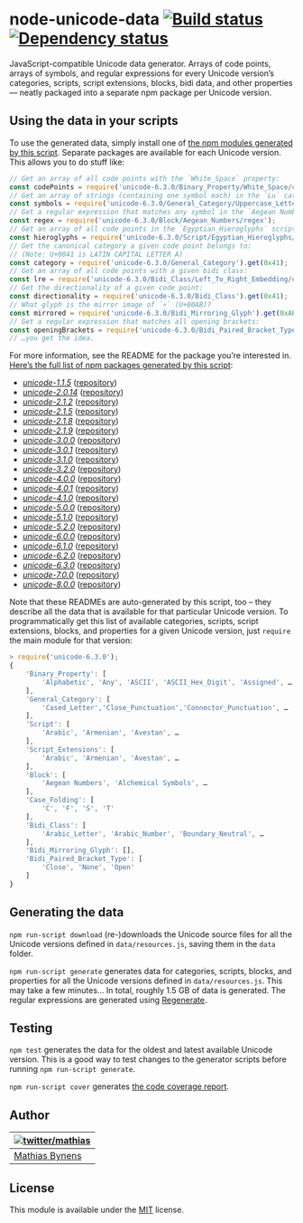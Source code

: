 # node-unicode-data [![Build status](https://travis-ci.org/mathiasbynens/node-unicode-data.svg?branch=master)](https://travis-ci.org/mathiasbynens/node-unicode-data) [![Dependency status](https://gemnasium.com/mathiasbynens/node-unicode-data.svg)](https://gemnasium.com/mathiasbynens/node-unicode-data)

JavaScript-compatible Unicode data generator. Arrays of code points, arrays of symbols, and regular expressions for every Unicode version’s categories, scripts, script extensions, blocks, bidi data, and other properties — neatly packaged into a separate npm package per Unicode version.

## Using the data in your scripts

To use the generated data, simply install one of [the npm modules generated by this script](https://npmjs.org/browse/keyword/unicode-data). Separate packages are available for each Unicode version. This allows you to do stuff like:

```js
// Get an array of all code points with the `White_Space` property:
const codePoints = require('unicode-6.3.0/Binary_Property/White_Space/code-points');
// Get an array of strings (containing one symbol each) in the `Lu` category:
const symbols = require('unicode-6.3.0/General_Category/Uppercase_Letter/symbols');
// Get a regular expression that matches any symbol in the `Aegean Numbers` block:
const regex = require('unicode-6.3.0/Block/Aegean_Numbers/regex');
// Get an array of all code points in the `Egyptian_Hieroglyphs` script:
const hieroglyphs = require('unicode-6.3.0/Script/Egyptian_Hieroglyphs/code-points');
// Get the canonical category a given code point belongs to:
// (Note: U+0041 is LATIN CAPITAL LETTER A)
const category = require('unicode-6.3.0/General_Category').get(0x41);
// Get an array of all code points with a given bidi class:
const lre = require('unicode-6.3.0/Bidi_Class/Left_To_Right_Embedding/code-points');
// Get the directionality of a given code point:
const directionality = require('unicode-6.3.0/Bidi_Class').get(0x41);
// What glyph is the mirror image of `«` (U+00AB)?
const mirrored = require('unicode-6.3.0/Bidi_Mirroring_Glyph').get(0xAB);
// Get a regular expression that matches all opening brackets:
const openingBrackets = require('unicode-6.3.0/Bidi_Paired_Bracket_Type/Open/regex');
// …you get the idea.
```

For more information, see the README for the package you’re interested in. [Here’s the full list of npm packages generated by this script](https://npmjs.org/browse/keyword/unicode-data):

* [_unicode-1.1.5_](https://npmjs.org/package/unicode-1.1.5#readme) ([repository](https://github.com/mathiasbynens/unicode-1.1.5#readme))
* [_unicode-2.0.14_](https://npmjs.org/package/unicode-2.0.14#readme) ([repository](https://github.com/mathiasbynens/unicode-2.0.14#readme))
* [_unicode-2.1.2_](https://npmjs.org/package/unicode-2.1.2#readme) ([repository](https://github.com/mathiasbynens/unicode-2.1.2#readme))
* [_unicode-2.1.5_](https://npmjs.org/package/unicode-2.1.5#readme) ([repository](https://github.com/mathiasbynens/unicode-2.1.5#readme))
* [_unicode-2.1.8_](https://npmjs.org/package/unicode-2.1.8#readme) ([repository](https://github.com/mathiasbynens/unicode-2.1.8#readme))
* [_unicode-2.1.9_](https://npmjs.org/package/unicode-2.1.9#readme) ([repository](https://github.com/mathiasbynens/unicode-2.1.9#readme))
* [_unicode-3.0.0_](https://npmjs.org/package/unicode-3.0.0#readme) ([repository](https://github.com/mathiasbynens/unicode-3.0.0#readme))
* [_unicode-3.0.1_](https://npmjs.org/package/unicode-3.0.1#readme) ([repository](https://github.com/mathiasbynens/unicode-3.0.1#readme))
* [_unicode-3.1.0_](https://npmjs.org/package/unicode-3.1.0#readme) ([repository](https://github.com/mathiasbynens/unicode-3.1.0#readme))
* [_unicode-3.2.0_](https://npmjs.org/package/unicode-3.2.0#readme) ([repository](https://github.com/mathiasbynens/unicode-3.2.0#readme))
* [_unicode-4.0.0_](https://npmjs.org/package/unicode-4.0.0#readme) ([repository](https://github.com/mathiasbynens/unicode-4.0.0#readme))
* [_unicode-4.0.1_](https://npmjs.org/package/unicode-4.0.1#readme) ([repository](https://github.com/mathiasbynens/unicode-4.0.1#readme))
* [_unicode-4.1.0_](https://npmjs.org/package/unicode-4.1.0#readme) ([repository](https://github.com/mathiasbynens/unicode-4.1.0#readme))
* [_unicode-5.0.0_](https://npmjs.org/package/unicode-5.0.0#readme) ([repository](https://github.com/mathiasbynens/unicode-5.0.0#readme))
* [_unicode-5.1.0_](https://npmjs.org/package/unicode-5.1.0#readme) ([repository](https://github.com/mathiasbynens/unicode-5.1.0#readme))
* [_unicode-5.2.0_](https://npmjs.org/package/unicode-5.2.0#readme) ([repository](https://github.com/mathiasbynens/unicode-5.2.0#readme))
* [_unicode-6.0.0_](https://npmjs.org/package/unicode-6.0.0#readme) ([repository](https://github.com/mathiasbynens/unicode-6.0.0#readme))
* [_unicode-6.1.0_](https://npmjs.org/package/unicode-6.1.0#readme) ([repository](https://github.com/mathiasbynens/unicode-6.1.0#readme))
* [_unicode-6.2.0_](https://npmjs.org/package/unicode-6.2.0#readme) ([repository](https://github.com/mathiasbynens/unicode-6.2.0#readme))
* [_unicode-6.3.0_](https://npmjs.org/package/unicode-6.3.0#readme) ([repository](https://github.com/mathiasbynens/unicode-6.3.0#readme))
* [_unicode-7.0.0_](https://npmjs.org/package/unicode-7.0.0#readme) ([repository](https://github.com/mathiasbynens/unicode-7.0.0#readme))
* [_unicode-8.0.0_](https://npmjs.org/package/unicode-8.0.0#readme) ([repository](https://github.com/mathiasbynens/unicode-8.0.0#readme))

Note that these READMEs are auto-generated by this script, too – they describe all the data that is available for that particular Unicode version. To programmatically get this list of available categories, scripts, script extensions, blocks, and properties for a given Unicode version, just `require` the main module for that version:

```js
> require('unicode-6.3.0');
{
	'Binary_Property': [
		'Alphabetic', 'Any', 'ASCII', 'ASCII_Hex_Digit', 'Assigned', …
	],
	'General_Category': [
		'Cased_Letter','Close_Punctuation','Connector_Punctuation', …
	],
	'Script': [
		'Arabic', 'Armenian', 'Avestan', …
	],
	'Script_Extensions': [
		'Arabic', 'Armenian', 'Avestan', …
	],
	'Block': [
		'Aegean Numbers', 'Alchemical Symbols', …
	],
	'Case_Folding': [
		'C', 'F', 'S', 'T'
	],
	'Bidi_Class': [
		'Arabic_Letter', 'Arabic_Number', 'Boundary_Neutral', …
	],
	'Bidi_Mirroring_Glyph': [],
	'Bidi_Paired_Bracket_Type': [
		'Close', 'None', 'Open'
	]
}
```

## Generating the data

`npm run-script download` (re-)downloads the Unicode source files for all the Unicode versions defined in `data/resources.js`, saving them in the `data` folder.

`npm run-script generate` generates data for categories, scripts, blocks, and properties for all the Unicode versions defined in `data/resources.js`. This may take a few minutes… In total, roughly 1.5 GB of data is generated. The regular expressions are generated using [Regenerate](https://mths.be/regenerate).

## Testing

`npm test` generates the data for the oldest and latest available Unicode version. This is a good way to test changes to the generator scripts before running `npm run-script generate`.

`npm run-script cover` generates [the code coverage report](http://rawgithub.com/mathiasbynens/node-unicode-data/master/coverage/index.html).

## Author

| [![twitter/mathias](https://gravatar.com/avatar/24e08a9ea84deb17ae121074d0f17125?s=70)](https://twitter.com/mathias "Follow @mathias on Twitter") |
|---|
| [Mathias Bynens](https://mathiasbynens.be/) |

## License

This module is available under the [MIT](https://mths.be/mit) license.
